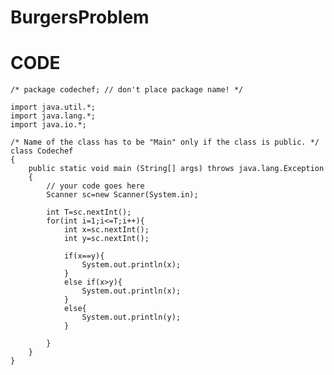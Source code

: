 # BurgersProblem

# CODE 
    /* package codechef; // don't place package name! */
    
    import java.util.*;
    import java.lang.*;
    import java.io.*;
    
    /* Name of the class has to be "Main" only if the class is public. */
    class Codechef
    {
    	public static void main (String[] args) throws java.lang.Exception
    	{
    		// your code goes here
    		Scanner sc=new Scanner(System.in);
    		
    		int T=sc.nextInt();
    		for(int i=1;i<=T;i++){
    		    int x=sc.nextInt();
    		    int y=sc.nextInt();
    		    
    		    if(x==y){
    		        System.out.println(x);
    		    }
    		    else if(x>y){
    		        System.out.println(x);
    		    }
    		    else{
    		        System.out.println(y);
    		    }
    		    
    		}
    	}
    }


